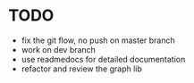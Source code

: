 # TODO

- fix the git flow, no push on master branch
- work on dev branch
- use readmedocs for detailed documentation
- refactor and review the graph lib

